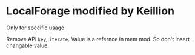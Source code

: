 # LocalForage modified by Keillion

Only for specific usage.

Remove API `key`, `iterate`. Value is a refernce in mem mod. So don't insert changable value.
